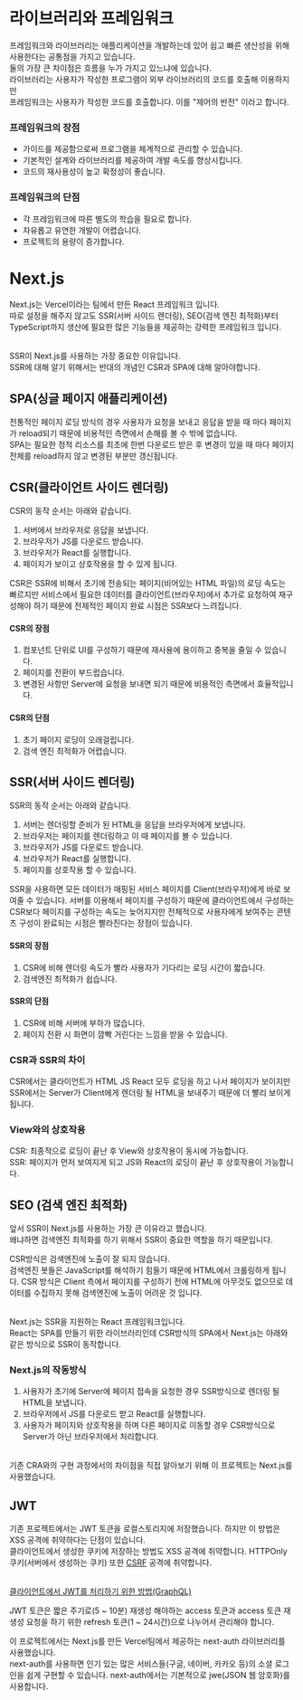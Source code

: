 # 라이브러리와 프레임워크

프레임워크와 라이브러리는 애플리케이션을 개발하는데 있어 쉽고 빠른 생산성을 위해 사용한다는 공통점을 가지고 있습니다.  
둘의 가장 큰 차이점은 흐름을 누가 가지고 있느냐에 있습니다.  
라이브러리는 사용자가 작성한 프로그램이 외부 라이브러리의 코드를 호출해 이용하지만  
프레임워크는 사용자가 작성한 코드를 호출합니다. 이를 "제어의 반전" 이라고 합니다.

### 프레임워크의 장점

- 가이드를 제공함으로써 프로그램을 체계적으로 관리할 수 있습니다.
- 기본적인 설계와 라이브러리를 제공하여 개발 속도를 향상시킵니다.
- 코드의 재사용성이 높고 확정성이 좋습니다.

### 프레임워크의 단점

- 각 프레임워크에 따른 별도의 학습을 필요로 합니다.
- 자유롭고 유연한 개발이 어렵습니다.
- 프로젝트의 용량이 증가합니다.
  <br/>

# Next.js

Next.js는 Vercel이라는 팀에서 만든 React 프레임워크 입니다.  
따로 설정을 해주지 않고도 SSR(서버 사이드 렌더링), SEO(검색 엔진 최적화)부터 TypeScript까지 생산에 필요한 많은 기능들을 제공하는 강력한 프레임워크 입니다.  
<br/>

SSR이 Next.js를 사용하는 가장 중요한 이유입니다.  
SSR에 대해 알기 위해서는 반대의 개념인 CSR과 SPA에 대해 알아야합니다.

## SPA(싱글 페이지 애플리케이션)

전통적인 페이지 로딩 방식의 경우 사용자가 요청을 보내고 응답을 받을 때 마다 페이지가 reload되기 때문에 비용적인 측면에서 손해를 볼 수 밖에 없습니다.  
SPA는 필요한 정적 리소스를 최초에 한번 다운로드 받은 후 변경이 있을 때 마다 페이지 전체를 reload하지 않고 변경된 부분만 갱신됩니다.

## CSR(클라이언트 사이드 렌더링)

CSR의 동작 순서는 아래와 같습니다.

1. 서버에서 브라우저로 응답을 보냅니다.
2. 브라우저가 JS를 다운로드 받습니다.
3. 브라우저가 React를 실행합니다.
4. 페이지가 보이고 상호작용을 할 수 있게 됩니다.

CSR은 SSR에 비해서 초기에 전송되는 페이지(비어있는 HTML 파일)의 로딩 속도는 빠르지만 서비스에서 필요한 데이터를 클라이언트(브라우저)에서 추가로 요청하여 재구성해야 하기 때문에 전제적인 페이지 완료 시점은 SSR보다 느려집니다.
<br/>

#### CSR의 장점

1. 컴포넌트 단위로 UI를 구성하기 때문에 재사용에 용이하고 중복을 줄일 수 있습니다.
2. 페이지를 전환이 부드럽습니다.
3. 변경된 사항만 Server에 요청을 보내면 되기 때문에 비용적인 측면에서 효율적입니다.

#### CSR의 단점

1. 초기 페이지 로딩이 오래걸립니다.
1. 검색 엔진 최적화가 어렵습니다.

## SSR(서버 사이드 렌더링)

SSR의 동작 순서는 아래와 같습니다.

1. 서버는 렌더링할 준비가 된 HTML을 응답을 브라우저에게 보냅니다.
2. 브라우저는 페이지를 렌더링하고 이 때 페이지를 볼 수 있습니다.
3. 브라우저가 JS를 다운로드 받습니다.
4. 브라우저가 React를 실행합니다.
5. 페이지를 상호작용 할 수 있습니다.

SSR을 사용하면 모든 데이터가 매핑된 서비스 페이지를 Client(브라우저)에게 바로 보여줄 수 있습니다. 서버를 이용해서 페이지를 구성하기 때문에 클라이언트에서 구성하는 CSR보다 페이지를 구성하는 속도는 늦어지지만 전체적으로 사용자에게 보여주는 콘텐츠 구성이 완료되는 시점은 빨라진다는 장점이 있습니다.
<br/>

#### SSR의 장점

1. CSR에 비해 렌더링 속도가 빨라 사용자가 기다리는 로딩 시간이 짧습니다.
2. 검색엔진 최적화가 쉽습니다.

#### SSR의 단점

1. CSR에 비해 서버에 부하가 많습니다.
2. 페이지 전환 시 화면이 깜빡 거린다는 느낌을 받을 수 있습니다.
   <br/>

### CSR과 SSR의 차이

CSR에서는 클라이언트가 HTML JS React 모두 로딩을 하고 나서 페이지가 보이지만 SSR에서는 Server가 Client에게 렌더링 될 HTML을 보내주기 때문에 더 빨리 보이게 됩니다.

### View와의 상호작용

CSR: 최종적으로 로딩이 끝난 후 View와 상호작용이 동시에 가능합니다.   
SSR: 페이지가 먼저 보여지게 되고 JS와 React의 로딩이 끝난 후 상호작용이 가능합니다.
<br/>

## SEO (검색 엔진 최적화)

앞서 SSR이 Next.js를 사용하는 가장 큰 이유라고 했습니다.  
왜냐하면 검색엔진 최적화를 하기 위해서 SSR이 중요한 역할을 하기 때문입니다.
<br/>

CSR방식은 검색엔진에 노출이 잘 되지 않습니다.  
검색엔진 봇들은 JavaScript를 해석하기 힘들기 때문에 HTML에서 크롤링하게 됩니다. CSR 방식은 Client 측에서 페이지를 구성하기 전에 HTML에 아무것도 없으므로 데이터를 수집하지 못해 검색엔진에 노출이 어려운 것 입니다.  
<br/>

Next.js는 SSR을 지원하는 React 프레임워크입니다.  
React는 SPA를 만들기 위한 라이브러리인데 CSR방식의 SPA에서 Next.js는 아래와 같은 방식으로 SSR이 동작합니다.
<br/>

### Next.js의 작동방식

1. 사용자가 초기에 Server에 페이지 접속을 요청한 경우 SSR방식으로 렌더링 될 HTML을 보냅니다.
2. 브라우저에서 JS를 다운로드 받고 React를 실행합니다.
3. 사용자가 페이지와 상호작용을 하며 다른 페이지로 이동할 경우 CSR방식으로 Server가 아닌 브라우저에서 처리합니다.
   <br/>
   <br/>

기존 CRA와의 구현 과정에서의 차이점을 직접 알아보기 위해 이 프로젝트는 Next.js를 사용했습니다.

## JWT

기존 프로젝트에서는 JWT 토큰을 로컬스토리지에 저장했습니다. 하지만 이 방법은 XSS 공격에 취약하다는 단점이 있습니다.  
클라이언트에서 생성한 쿠키에 저장하는 방법도 XSS 공격에 취약합니다. HTTPOnly 쿠키(서버에서 생성하는 쿠키) 또한 [CSRF](https://cheatsheetseries.owasp.org/cheatsheets/Cross-Site_Request_Forgery_Prevention_Cheat_Sheet.html) 공격에 취약합니다.  
<br/>

[클라이언트에서 JWT를 처리하기 위한 방법(GraphQL)](https://hasura.io/blog/best-practices-of-using-jwt-with-graphql/)
<br/>

JWT 토큰은 짧은 주기로(5 ~ 10분) 재생성 해야하는 access 토큰과 access 토큰 재생성 요청을 하기 위한 refresh 토큰(1 ~ 24시간)으로 나누어서 관리해야 합니다.
<br/>

이 프로젝트에서는 Next.js를 만든 Vercel팀에서 제공하는 next-auth 라이브러리를 사용했습니다.  
next-auth를 사용하면 인기 있는 많은 서비스들(구글, 네이버, 카카오 등)의 소셜 로그인을 쉽게 구현할 수 있습니다.
next-auth에서는 기본적으로 jwe(JSON 웹 암호화)를 사용합니다.
